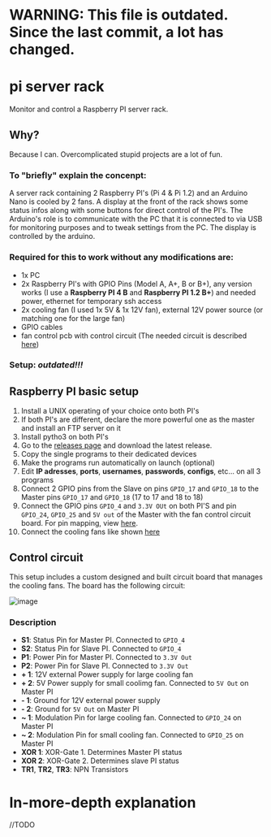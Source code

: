 # WARNING: This file is outdated. Since the last commit, a lot has changed.

# pi server rack
Monitor and control a Raspberry PI server rack.

## Why?
Because I can. Overcomplicated stupid projects are a lot of fun.
### To "briefly" explain the concenpt:
A server rack containing 2 Raspberry PI's (Pi 4 & Pi 1.2) and an Arduino Nano is cooled by 2 fans. A display at the front of the rack shows some status infos along with some buttons for direct control of the PI's.
The Arduino's role is to communicate with the PC that it is connected to via USB for monitoring purposes and to tweak settings from the PC.
The display is controlled by the arduino.

### Required for this to work without any modifications are: 
- 1x PC
- 2x Raspberry PI's with GPIO Pins (Model A, A+, B or B+), any version works (I use a **Raspberry PI 4 B** and **Raspberry PI 1.2 B+**) and needed power, ethernet for temporary ssh access
- 2x cooling fan (I used 1x 5V & 1x 12V fan), external 12V power source (or matching one for the large fan)
- GPIO cables
- fan control pcb with control circuit (The needed circuit is described [here](#control-circuit))

### Setup: *outdated!!!*
## Raspberry PI basic setup
1. Install a UNIX operating of your choice onto both PI's
2. If both PI's are different, declare the more powerful one as the master and install an FTP server on it
3. Install pytho3 on both PI's
4. Go to the [releases page](https://github.com/J-onasJones/PI-MC-WATCHER/releases) and download the latest release.
5. Copy the single programs to their dedicated devices
6. Make the programs run automatically on launch (optional)
7. Edit **IP adresses**, **ports**, **usernames**, **passwords**, **configs**, etc... on all 3 programs
8. Connect 2 GPIO pins from the Slave on pins `GPIO_17` and `GPIO_18` to the Master pins `GPIO_17` and `GPIO_18` (17 to 17  and 18 to 18)
9. Connect the GPIO pins `GPIO_4` and `3.3V OUt` on both PI'S and pin `GPIO_24`, `GPIO_25` and `5V out` of the Master with the fan control circuit board. For pin mapping, view [here](#fan-control-circuit).
10. Connect the cooling fans like shown [here](#fan-control-circuit)

## Control circuit

This setup includes a custom designed and built circuit board that manages the cooling fans. The board has the following circuit:

![image](https://user-images.githubusercontent.com/91549607/154872478-d2807b99-3585-4100-b591-f2baa214ea48.png)

### Description
- **S1**: Status Pin for Master PI. Connected to `GPIO_4`
- **S2**: Status Pin for Slave PI. Connected to `GPIO_4`
- **P1**: Power Pin for Master PI. Connected to `3.3V Out`
- **P2**: Power Pin for Slave PI. Connected to `3.3V Out`
- **+ 1**: 12V external Power supply for large cooling fan
- **+ 2**: 5V Power supply for small coolimg fan. Connected to `5V Out` on Master PI
- **- 1**: Ground for 12V external power supply
- **- 2**: Ground for `5V Out` on Master PI
- **\~ 1**: Modulation Pin for large cooling fan. Connected to `GPIO_24` on Master PI
- **\~ 2**: Modulation Pin for small cooling fan. Connected to `GPIO_25` on Master PI
- **XOR 1**: XOR-Gate 1. Determines Master PI status
- **XOR 2**: XOR-Gate 2. Determines slave PI status
- **TR1**, **TR2**, **TR3**: NPN Transistors

# In-more-depth explanation

//TODO
